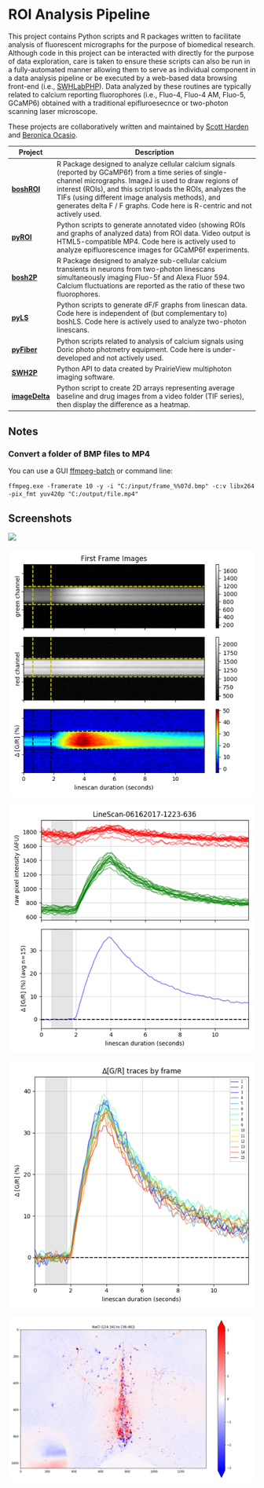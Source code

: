 # ROI Analysis Pipeline
This project contains Python scripts and R packages written to facilitate analysis of fluorescent micrographs for the purpose of biomedical research. Although code in this project can be interacted with directly for the purpose of data exploration, care is taken to ensure these scripts can also be run in a fully-automated manner allowing them to serve as individual component in a data analysis pipeline or be executed by a web-based data browsing front-end (i.e., [SWHLabPHP](https://github.com/swharden/SWHLabPHP)). Data analyzed by these routines are typically related to calcium reporting fluorophores (i.e., Fluo-4, Fluo-4 AM, Fluo-5, GCaMP6) obtained with a traditional epifluroesecnce or two-photon scanning laser microscope.

These projects are collaboratively written and maintained by [Scott Harden](https://github.com/swharden) and [Beronica Ocasio](https://github.com/beronicao).

Project | Description
---|---
**[boshROI](boshROI)** | R Package designed to analyze cellular calcium signals (reported by GCaMP6f) from a time series of single-channel micrographs. ImageJ is used to draw regions of interest (ROIs), and this script loads the ROIs, analyzes the TIFs (using different image analysis methods), and generates delta F / F graphs. Code here is R-centric and not actively used.
**[pyROI](pyROI)** | Python scripts to generate annotated video (showing ROIs and graphs of analyzed data) from ROI data. Video output is HTML5-compatible MP4. Code here is actively used to analyze epifluorescence images for GCaMP6f experiments.
**[bosh2P](bosh2P)**  | R Package designed to analyze sub-cellular calcium transients in neurons from two-photon linescans simultaneously imaging Fluo-5f and Alexa Fluor 594. Calcium fluctuations are reported as the ratio of these two fluorophores.
**[pyLS](pyLS)** | Python scripts to generate dF/F graphs from linescan data. Code here is independent of (but complementary to) boshLS. Code here is actively used to analyze two-photon linescans.
**[pyFiber](pyFiber)** | Python scripts related to analysis of calcium signals using Doric photo photmetry equipment. Code here is under-developed and not actively used.
**[SWH2P](SWH2P)** | Python API to data created by PrairieView multiphoton imaging software.
**[imageDelta](imageDelta)** | Python script to create 2D arrays representing average baseline and drug images from a video folder (TIF series), then display the difference as a heatmap.

## Notes
### Convert a folder of BMP files to MP4
You can use a GUI [ffmpeg-batch](https://sourceforge.net/projects/ffmpeg-batch/) or command line:
```
ffmpeg.exe -framerate 10 -y -i "C:/input/frame_%%07d.bmp" -c:v libx264 -pix_fmt yuv420p "C:/output/file.mp4"
```

## Screenshots

![](pyLS/screenshot.png)

![](/data/linescan/realistic/LineScan-06162017-1223-636/analysis/fig_01_img.png)

![](/data/linescan/realistic/LineScan-06162017-1223-636/analysis/fig_02_avg.png)

![](/data/linescan/realistic/LineScan-06162017-1223-636/analysis/fig_04_drift2.png)

![](imageDelta/demo/analysis_02_NaCl.png)
